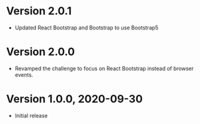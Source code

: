 # Version 2.0.1
- Updated React Bootstrap and Bootstrap to use Bootstrap5
# Version 2.0.0
- Revamped the challenge to focus on React Bootstrap instead of browser events.
# Version 1.0.0, 2020-09-30
- Initial release
